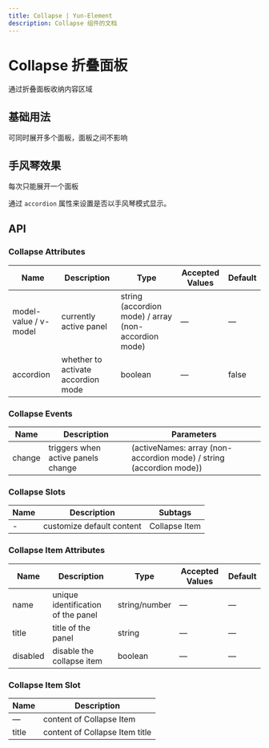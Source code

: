 ```yaml
---
title: Collapse | Yun-Element
description: Collapse 组件的文档
---
```


# Collapse 折叠面板
通过折叠面板收纳内容区域

## 基础用法
可同时展开多个面板，面板之间不影响

<preview path="../demo/Collapse/Basic.vue" title="基础用法" description="Collapse 组件的基础用法"></preview>

## 手风琴效果
每次只能展开一个面板

通过 `accordion` 属性来设置是否以手风琴模式显示。

<preview path="../demo/Collapse/Accordion.vue" title="基础用法" description="Collapse 组件的基础用法"></preview>

## API

### Collapse Attributes

<table><thead><tr><th>Name</th><th>Description</th><th>Type</th><th>Accepted Values</th><th>Default</th></tr></thead><tbody><tr><td>model-value / v-model</td><td>currently active panel</td><td>string (accordion mode) / array (non-accordion mode)</td><td>—</td><td>—</td></tr><tr><td>accordion</td><td>whether to activate accordion mode</td><td>boolean</td><td>—</td><td>false</td></tr></tbody></table>

### Collapse Events

<table><thead><tr><th>Name</th><th>Description</th><th>Parameters</th></tr></thead><tbody><tr><td>change</td><td>triggers when active panels change</td><td>(activeNames: array (non-accordion mode) / string (accordion mode))</td></tr></tbody></table>

### Collapse Slots

<table><thead><tr><th>Name</th><th>Description</th><th>Subtags</th></tr></thead><tbody><tr><td>-</td><td>customize default content</td><td>Collapse Item</td></tr></tbody></table>

### Collapse Item Attributes

<table><thead><tr><th>Name</th><th>Description</th><th>Type</th><th>Accepted Values</th><th>Default</th></tr></thead><tbody><tr><td>name</td><td>unique identification of the panel</td><td>string/number</td><td>—</td><td>—</td></tr><tr><td>title</td><td>title of the panel</td><td>string</td><td>—</td><td>—</td></tr><tr><td>disabled</td><td>disable the collapse item</td><td>boolean</td><td>—</td><td>—</td></tr></tbody></table>

### Collapse Item Slot

<table><thead><tr><th>Name</th><th>Description</th></tr></thead><tbody><tr><td>—</td><td>content of Collapse Item</td></tr><tr><td>title</td><td>content of Collapse Item title</td></tr></tbody></table>
